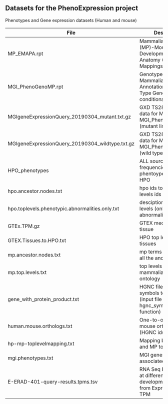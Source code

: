## Datasets for the PhenoExpression project

Phenotypes and Gene expression datasets (Human and mouse)

| File | Description | Source |
| --- | --- | --- |
|MP_EMAPA.rpt | Mammalian Phenotype (MP)-Mouse Developmental Anatomy (EMAPA) Mappings |[downloaded 01/03/2019; http://www.informatics.jax.org/downloads/reports/index.html#expression] |
| MGI_PhenoGenoMP.rpt | Genotypes and Mammalian Phenotype Annotations for Marker Type Genes excluding conditional mutations | [downloaded 01/03/2019; http://www.informatics.jax.org/downloads/reports/index.html#expression] |
| MGIgeneExpressionQuery_20190304_mutant.txt.gz | GXD TS28 expression data for MGI IDs in MGI_PhenoGenoMP.rpt (mutant lines) | [downloaded 04/03/2019; http://www.informatics.jax.org/gxd] |
| MGIgeneExpressionQuery_20190304_wildtype.txt.gz | GXD TS28 expression data for MGI IDs in MGI_PhenoGenoMP.rpt (wild type lines) | [downloaded 04/03/2019; http://www.informatics.jax.org/gxd] |
| HPO_phenotypes | ALL sources all frequencies genes to phentoypes file from HPO | [downloaded 19/02/2019; https://hpo.jax.org/app/download/annotation] | 
| hpo.ancestor.nodes.txt | hpo ids to hpo top levels ids | from http://purl.obolibrary.org/obo/hp.obo |
| hpo.toplevels.phenotypic.abnormalities.only.txt | desciption of hpo top levels (only phenotypic abnormalities) | from http://purl.obolibrary.org/obo/hp.obo |  
| GTEx.TPM.gz | GTEX  median TPM by tissue | [dowloaded 02/12/2018; https://gtexportal.org/home/datasets] |
| GTEX.Tissues.to.HPO.txt | HPO top levels - GTEX tissues | manual mapping |
| mp.ancestor.nodes.txt | mp terms - mapping to all the ancestor nodes | from https://github.com/pilarcacheiro/Ontologies/tree/master/scripts MP_obo_to_txt.R |
| mp.top.levels.txt | top levels of the mammalian phenotype ontology | from https://github.com/pilarcacheiro/Ontologies/tree/master/scripts MP_obo_to_txt.R | 
| gene_with_protein_product.txt | HGNC file - gene symbols to HGNC ids (input file for hgnc_symbol_checker.R function) | from https://www.genenames.org/ |
| human.mouse.orthologs.txt | One-to-one human-mouse orthologs (HGNC ids- MGI ids) | from Ensembl 95 through biomart [accessed 21/03/2019] | 
| hp-mp-toplevelmapping.txt | Mapping between HPO and MP top levels | manual curation |
| mgi.phenotypes.txt |MGI genes and associated phenotypes | http://www.informatics.jax.org ; MGI_GenePheno.rpt; Data Accessed 19.02.06 |
| E-ERAD-401-query-results.tpms.tsv | RNA Seq Data for Mice at different developmental stages from Expression Atlas in TPM |https://www.ebi.ac.uk/gxa/experiments/E-ERAD-401/Downloads ; Data Accessed 11.07.19 |




